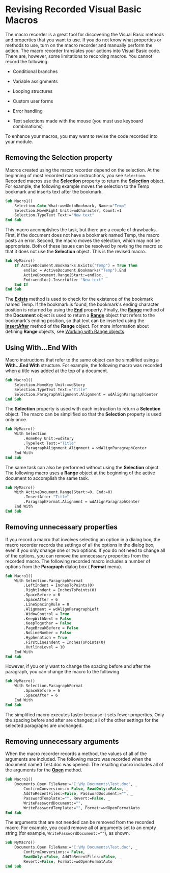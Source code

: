 
# Revising Recorded Visual Basic Macros

The macro recorder is a great tool for discovering the Visual Basic methods and properties that you want to use. If you do not know what properties or methods to use, turn on the macro recorder and manually perform the action. The macro recorder translates your actions into Visual Basic code. There are, however, some limitations to recording macros. You cannot record the following:


- Conditional branches
    
- Variable assignments
    
- Looping structures
    
- Custom user forms
    
- Error handling
    
- Text selections made with the mouse (you must use keyboard combinations)
    

To enhance your macros, you may want to revise the code recorded into your module.


## Removing the Selection property

Macros created using the macro recorder depend on the selection. At the beginning of most recorded macro instructions, you see  `Selection`. Recorded macros use the  **[Selection](71938a78-36ae-07ba-496b-911bef746444.md)** property to return the **[Selection](7b574a91-c33e-ecfd-6783-6b7528b2ed8f.md)** object. For example, the following example moves the selection to the Temp bookmark and inserts text after the bookmark.


```vb
Sub Macro1() 
    Selection.Goto What:=wdGotoBookmark, Name:="Temp" 
    Selection.MoveRight Unit:=wdCharacter, Count:=1 
    Selection.TypeText Text:="New text" 
End Sub
```

This macro accomplishes the task, but there are a couple of drawbacks. First, if the document does not have a bookmark named Temp, the macro posts an error. Second, the macro moves the selection, which may not be appropriate. Both of these issues can be resolved by revising the macro so that it does not use the  **Selection** object. This is the revised macro.




```vb
Sub MyMacro() 
    If ActiveDocument.Bookmarks.Exists("Temp") = True Then 
        endloc = ActiveDocument.Bookmarks("Temp").End 
        ActiveDocument.Range(Start:=endloc, _ 
        End:=endloc).InsertAfter "New text" 
    End If 
End Sub
```

The  **[Exists](7a9df80d-1a52-022f-f234-336369b73fca.md)** method is used to check for the existence of the bookmark named Temp. If the bookmark is found, the bookmark's ending character position is returned by using the **[End](05531b0d-b05e-0010-9ff8-ba6d90de560d.md)** property. Finally, the **[Range](7dd33ac8-38f6-925d-a511-8677ca6437e6.md)** method of the **Document** object is used to return a **[Range](15a7a1c4-5f3f-5b6e-60e9-29688de3f274.md)** object that refers to the bookmark's ending position, so that text can be inserted using the **[InsertAfter](25b2c0be-e9c7-1e42-09ea-308bbdcde7c6.md)** method of the **Range** object. For more information about defining **Range** objects, see [Working with Range objects](9e240aa7-8608-9d70-aee3-2e202687459e.md).


## Using With…End With

Macro instructions that refer to the same object can be simplified using a  **With…End With** structure. For example, the following macro was recorded when a title was added at the top of a document.


```vb
Sub Macro1() 
    Selection.HomeKey Unit:=wdStory 
    Selection.TypeText Text:="Title" 
    Selection.ParagraphAlignment.Alignment = wdAlignParagraphCenter 
End Sub
```

The  **Selection** property is used with each instruction to return a **Selection** object. The macro can be simplified so that the **Selection** property is used only once.




```vb
Sub MyMacro() 
    With Selection 
        .HomeKey Unit:=wdStory 
        .TypeText Text:="Title" 
        .ParagraphAlignment.Alignment = wdAlignParagraphCenter 
    End With 
End Sub
```

The same task can also be performed without using the  **Selection** object. The following macro uses a **Range** object at the beginning of the active document to accomplish the same task.




```vb
Sub MyMacro() 
    With ActiveDocument.Range(Start:=0, End:=0) 
        .InsertAfter "Title" 
        .ParagraphFormat.Alignment = wdAlignParagraphCenter 
    End With 
End Sub
```


## Removing unnecessary properties

If you record a macro that involves selecting an option in a dialog box, the macro recorder records the settings of all the options in the dialog box, even if you only change one or two options. If you do not need to change all of the options, you can remove the unnecessary properties from the recorded macro. The following recorded macro includes a number of options from the  **Paragraph** dialog box ( **Format** menu).


```vb
Sub Macro1() 
    With Selection.ParagraphFormat 
        .LeftIndent = InchesToPoints(0) 
        .RightIndent = InchesToPoints(0) 
        .SpaceBefore = 6 
        .SpaceAfter = 6 
        .LineSpacingRule = 0 
        .Alignment = wdAlignParagraphLeft 
        .WidowControl = True 
        .KeepWithNext = False 
        .KeepTogether = False 
        .PageBreakBefore = False 
        .NoLineNumber = False 
        .Hyphenation = True 
        .FirstLineIndent = InchesToPoints(0) 
        .OutlineLevel = 10 
    End With 
End Sub
```

However, if you only want to change the spacing before and after the paragraph, you can change the macro to the following.




```vb
Sub MyMacro() 
    With Selection.ParagraphFormat 
        .SpaceBefore = 6 
        .SpaceAfter = 6 
    End With 
End Sub
```

The simplified macro executes faster because it sets fewer properties. Only the spacing before and after are changed; all of the other settings for the selected paragraphs are unchanged.


## Removing unnecessary arguments

When the macro recorder records a method, the values of all of the arguments are included. The following macro was recorded when the document named Test.doc was opened. The resulting macro includes all of the arguments for the  **[Open](9e61e9d5-58d1-833a-5f93-b87299deb400.md)** method.


```vb
Sub Macro1() 
    Documents.Open FileName:="C:\My Documents\Test.doc", _ 
        ConfirmConversions:= False, ReadOnly:=False, _ 
        AddToRecentFiles:=False, PasswordDocument:="", _ 
        PasswordTemplate:="", Revert:=False, _ 
        WritePasswordDocument:="", _ 
        WritePasswordTemplate:="", Format:=wdOpenFormatAuto 
End Sub
```

The arguments that are not needed can be removed from the recorded macro. For example, you could remove all of arguments set to an empty string (for example,  `WritePasswordDocument:=""`), as shown.




```vb
Sub MyMacro() 
    Documents.Open FileName:="C:\My Documents\Test.doc", _ 
        ConfirmConversions:= False, _ 
        ReadOnly:=False, AddToRecentFiles:=False, _ 
        Revert:=False, Format:=wdOpenFormatAuto 
End Sub
```

